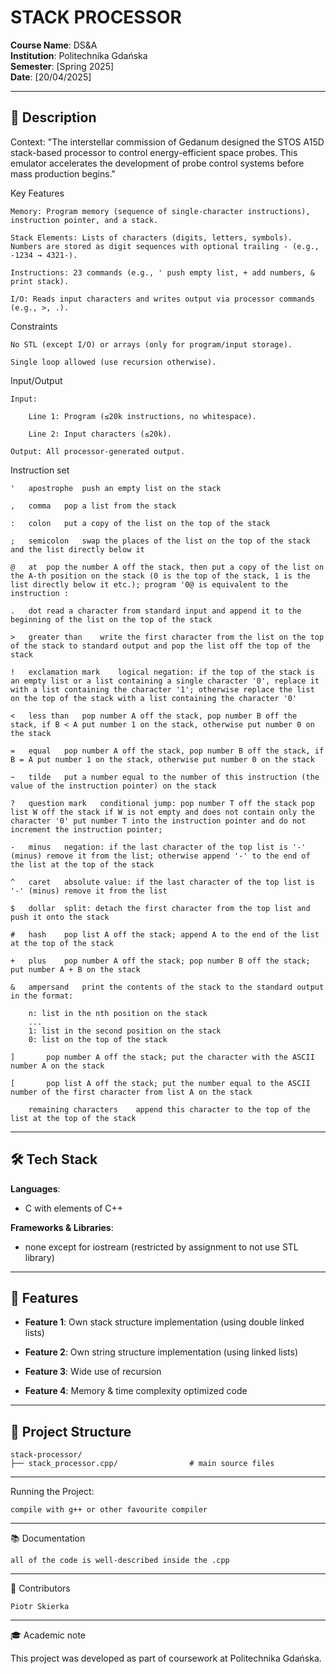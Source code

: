 # STACK PROCESSOR 

**Course Name**: DS&A  
**Institution**: Politechnika Gdańska  
**Semester**: [Spring 2025]  
**Date**: [20/04/2025]  

---

## 📝 Description
  
Context:
"The interstellar commission of Gedanum designed the STOS A15D stack-based processor to control energy-efficient space probes. This emulator accelerates the development of probe control systems before mass production begins."

Key Features

    Memory: Program memory (sequence of single-character instructions), instruction pointer, and a stack.

    Stack Elements: Lists of characters (digits, letters, symbols). Numbers are stored as digit sequences with optional trailing - (e.g., -1234 → 4321-).

    Instructions: 23 commands (e.g., ' push empty list, + add numbers, & print stack).

    I/O: Reads input characters and writes output via processor commands (e.g., >, .).

Constraints

    No STL (except I/O) or arrays (only for program/input storage).

    Single loop allowed (use recursion otherwise).

Input/Output

    Input:

        Line 1: Program (≤20k instructions, no whitespace).

        Line 2: Input characters (≤20k).

    Output: All processor-generated output.
Instruction set

    ' 	apostrophe	push an empty list on the stack

    , 	comma	pop a list from the stack

    : 	colon	put a copy of the list on the top of the stack
    
    ; 	semicolon	swap the places of the list on the top of the stack and the list directly below it
    
    @ 	at	pop the number A off the stack, then put a copy of the list on the A-th position on the stack (0 is the top of the stack, 1 is the list directly below it etc.); program '0@ is equivalent to the instruction :
    
    . 	dot	read a character from standard input and append it to the beginning of the list on the top of the stack
    
    > 	greater than	write the first character from the list on the top of the stack to standard output and pop the list off the top of the stack
    
    ! 	exclamation mark	logical negation: if the top of the stack is an empty list or a list containing a single character '0', replace it with a list containing the character '1'; otherwise replace the list on the top of the stack with a list containing the character '0'
    
    < 	less than	pop number A off the stack, pop number B off the stack, if B < A put number 1 on the stack, otherwise put number 0 on the stack
    
    = 	equal	pop number A off the stack, pop number B off the stack, if B = A put number 1 on the stack, otherwise put number 0 on the stack
    
    ~ 	tilde	put a number equal to the number of this instruction (the value of the instruction pointer) on the stack
    
    ? 	question mark	conditional jump: pop number T off the stack pop list W off the stack if W is not empty and does not contain only the character '0' put number T into the instruction pointer and do not increment the instruction pointer;
    
    -	minus	negation: if the last character of the top list is '-' (minus) remove it from the list; otherwise append '-' to the end of the list at the top of the stack
    
    ^ 	caret	absolute value: if the last character of the top list is '-' (minus) remove it from the list
    
    $ 	dollar	split: detach the first character from the top list and push it onto the stack
    
    # 	hash	pop list A off the stack; append A to the end of the list at the top of the stack
    
    + 	plus	pop number A off the stack; pop number B off the stack; put number A + B on the stack
    
    & 	ampersand 	print the contents of the stack to the standard output in the format:

        n: list in the nth position on the stack
        ...
        1: list in the second position on the stack
        0: list on the top of the stack

    ]		pop number A off the stack; put the character with the ASCII number A on the stack
    
    [		pop list A off the stack; put the number equal to the ASCII number of the first character from list A on the stack
    
        remaining characters 	append this character to the top of the list at the top of the stack

---

## 🛠️ Tech Stack 
 
**Languages**:  
- C with elements of C++

**Frameworks & Libraries**:  
- none except for iostream (restricted by assignment to not use STL library)

---

## 🚀 Features  
- **Feature 1**: Own stack structure implementation (using double linked lists)

- **Feature 2**: Own string structure implementation (using linked lists)

- **Feature 3**: Wide use of recursion

- **Feature 4**: Memory & time complexity optimized code

---

## 📂 Project Structure  
```plaintext
stack-processor/
├── stack_processor.cpp/                # main source files
```
---
Running the Project:

    compile with g++ or other favourite compiler
---
📚 Documentation

    all of the code is well-described inside the .cpp
---
🤝 Contributors

    Piotr Skierka
---
🎓 Academic note


This project was developed as part of coursework at Politechnika Gdańska.
